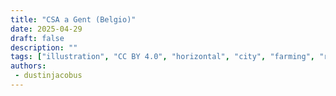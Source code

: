 ```yaml
---
title: "CSA a Gent (Belgio)"
date: 2025-04-29
draft: false
description: ""
tags: ["illustration", "CC BY 4.0", "horizontal", "city", "farming", "river", "solar", "wind turbine"]
authors:
 - dustinjacobus
---
```



